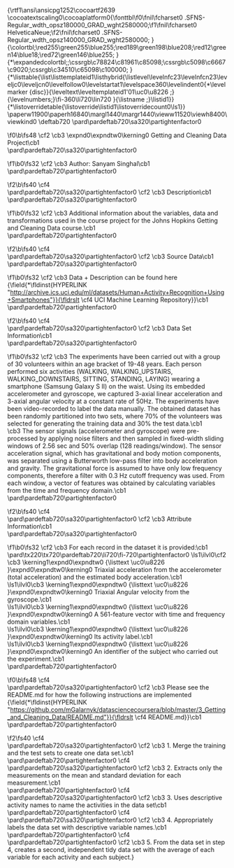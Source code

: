 {\rtf1\ansi\ansicpg1252\cocoartf2639
\cocoatextscaling0\cocoaplatform0{\fonttbl\f0\fnil\fcharset0 .SFNS-Regular_wdth_opsz180000_GRAD_wght2580000;\f1\fnil\fcharset0 HelveticaNeue;\f2\fnil\fcharset0 .SFNS-Regular_wdth_opsz140000_GRAD_wght2580000;
}
{\colortbl;\red255\green255\blue255;\red189\green198\blue208;\red12\green14\blue18;\red72\green146\blue255;
}
{\*\expandedcolortbl;;\cssrgb\c78824\c81961\c85098;\cssrgb\c5098\c6667\c9020;\cssrgb\c34510\c65098\c100000;
}
{\*\listtable{\list\listtemplateid1\listhybrid{\listlevel\levelnfc23\levelnfcn23\leveljc0\leveljcn0\levelfollow0\levelstartat1\levelspace360\levelindent0{\*\levelmarker \{disc\}}{\leveltext\leveltemplateid1\'01\uc0\u8226 ;}{\levelnumbers;}\fi-360\li720\lin720 }{\listname ;}\listid1}}
{\*\listoverridetable{\listoverride\listid1\listoverridecount0\ls1}}
\paperw11900\paperh16840\margl1440\margr1440\vieww11520\viewh8400\viewkind0
\deftab720
\pard\pardeftab720\sa320\partightenfactor0

\f0\b\fs48 \cf2 \cb3 \expnd0\expndtw0\kerning0
Getting and Cleaning Data Project\cb1 \
\pard\pardeftab720\sa320\partightenfactor0

\f1\b0\fs32 \cf2 \cb3 Author: Sanyam Singhal\cb1 \
\pard\pardeftab720\partightenfactor0

\f2\b\fs40 \cf4 \
\pard\pardeftab720\sa320\partightenfactor0
\cf2 \cb3 Description\cb1 \
\pard\pardeftab720\sa320\partightenfactor0

\f1\b0\fs32 \cf2 \cb3 Additional information about the variables, data and transformations used in the course project for the Johns Hopkins Getting and Cleaning Data course.\cb1 \
\pard\pardeftab720\partightenfactor0

\f2\b\fs40 \cf4 \
\pard\pardeftab720\sa320\partightenfactor0
\cf2 \cb3 Source Data\cb1 \
\pard\pardeftab720\sa320\partightenfactor0

\f1\b0\fs32 \cf2 \cb3 Data + Description can be found here {\field{\*\fldinst{HYPERLINK "http://archive.ics.uci.edu/ml/datasets/Human+Activity+Recognition+Using+Smartphones"}}{\fldrslt \cf4 UCI Machine Learning Repository}}\cb1 \
\pard\pardeftab720\partightenfactor0

\f2\b\fs40 \cf4 \
\pard\pardeftab720\sa320\partightenfactor0
\cf2 \cb3 Data Set Information\cb1 \
\pard\pardeftab720\sa320\partightenfactor0

\f1\b0\fs32 \cf2 \cb3 The experiments have been carried out with a group of 30 volunteers within an age bracket of 19-48 years. Each person performed six activities (WALKING, WALKING_UPSTAIRS, WALKING_DOWNSTAIRS, SITTING, STANDING, LAYING) wearing a smartphone (Samsung Galaxy S II) on the waist. Using its embedded accelerometer and gyroscope, we captured 3-axial linear acceleration and 3-axial angular velocity at a constant rate of 50Hz. The experiments have been video-recorded to label the data manually. The obtained dataset has been randomly partitioned into two sets, where 70% of the volunteers was selected for generating the training data and 30% the test data.\cb1 \
\cb3 The sensor signals (accelerometer and gyroscope) were pre-processed by applying noise filters and then sampled in fixed-width sliding windows of 2.56 sec and 50% overlap (128 readings/window). The sensor acceleration signal, which has gravitational and body motion components, was separated using a Butterworth low-pass filter into body acceleration and gravity. The gravitational force is assumed to have only low frequency components, therefore a filter with 0.3 Hz cutoff frequency was used. From each window, a vector of features was obtained by calculating variables from the time and frequency domain.\cb1 \
\pard\pardeftab720\partightenfactor0

\f2\b\fs40 \cf4 \
\pard\pardeftab720\sa320\partightenfactor0
\cf2 \cb3 Attribute Information\cb1 \
\pard\pardeftab720\sa320\partightenfactor0

\f1\b0\fs32 \cf2 \cb3 For each record in the dataset it is provided:\cb1 \
\pard\tx220\tx720\pardeftab720\li720\fi-720\partightenfactor0
\ls1\ilvl0\cf2 \cb3 \kerning1\expnd0\expndtw0 {\listtext	\uc0\u8226 	}\expnd0\expndtw0\kerning0
Triaxial acceleration from the accelerometer (total acceleration) and the estimated body acceleration.\cb1 \
\ls1\ilvl0\cb3 \kerning1\expnd0\expndtw0 {\listtext	\uc0\u8226 	}\expnd0\expndtw0\kerning0
Triaxial Angular velocity from the gyroscope.\cb1 \
\ls1\ilvl0\cb3 \kerning1\expnd0\expndtw0 {\listtext	\uc0\u8226 	}\expnd0\expndtw0\kerning0
A 561-feature vector with time and frequency domain variables.\cb1 \
\ls1\ilvl0\cb3 \kerning1\expnd0\expndtw0 {\listtext	\uc0\u8226 	}\expnd0\expndtw0\kerning0
Its activity label.\cb1 \
\ls1\ilvl0\cb3 \kerning1\expnd0\expndtw0 {\listtext	\uc0\u8226 	}\expnd0\expndtw0\kerning0
An identifier of the subject who carried out the experiment.\cb1 \
\pard\pardeftab720\partightenfactor0

\f0\b\fs48 \cf4 \
\pard\pardeftab720\sa320\partightenfactor0
\cf2 \cb3 Please see the README.md for how the following instructions are implemented {\field{\*\fldinst{HYPERLINK "https://github.com/mGalarnyk/datasciencecoursera/blob/master/3_Getting_and_Cleaning_Data/README.md"}}{\fldrslt \cf4 README.md}}\cb1 \
\pard\pardeftab720\partightenfactor0

\f2\fs40 \cf4 \
\pard\pardeftab720\sa320\partightenfactor0
\cf2 \cb3 1. Merge the training and the test sets to create one data set.\cb1 \
\pard\pardeftab720\partightenfactor0
\cf4 \
\pard\pardeftab720\sa320\partightenfactor0
\cf2 \cb3 2. Extracts only the measurements on the mean and standard deviation for each measurement.\cb1 \
\pard\pardeftab720\partightenfactor0
\cf4 \
\pard\pardeftab720\sa320\partightenfactor0
\cf2 \cb3 3. Uses descriptive activity names to name the activities in the data set\cb1 \
\pard\pardeftab720\partightenfactor0
\cf4 \
\pard\pardeftab720\sa320\partightenfactor0
\cf2 \cb3 4. Appropriately labels the data set with descriptive variable names.\cb1 \
\pard\pardeftab720\partightenfactor0
\cf4 \
\pard\pardeftab720\partightenfactor0
\cf2 \cb3 5. From the data set in step 4, creates a second, independent tidy data set with the average of each variable for each activity and each subject.}